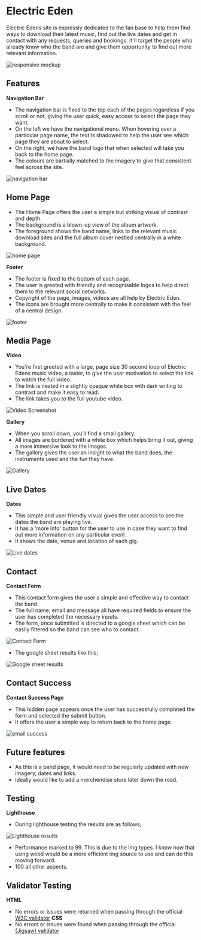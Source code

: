 # Electric Eden
Electric Edens site is expressly dedicated to the fan base to help them find ways to download their latest music, find out the live dates and get in contact with any requests, queries and bookings. It'll target the people who already know who the band are and give them opportunity to find out more relevant information. 


![responsive mockup](Readme_Img/electric_eden_readme1.jpg)

## Features

__Navigation Bar__
 
- The navigation bar is fixed to the top each of the pages regardless if you scroll or not, giving the user quick, easy access to select the page they want. 
- On the left we have the navigational menu. When hovering over a particular page name, the text is shadowed to help the user see which page they are about to select. 
- On the right, we have the band logo that when selected will take you back to the home page. 
- The colours are partially matched to the imagery to give that consistent feel across the site. 

![navigation bar](Readme_Img/electric_eden_readme_nav.jpg)

## Home Page

- The Home Page offers the user a simple but striking visual of contrast and depth. 
- The background is a blown-up view of the album artwork.
- The foreground shows the band name, links to the relevant music download sites and the full album cover nestled centrally in a white background. 

![home page](Readme_Img/electric_eden_readme_landing.jpg)

__Footer__
- The footer is fixed to the bottom of each page. 
- The user is greeted with friendly and recognisable logos to help direct them to the relevant social networks.
- Copyright of the page, images, videos are all help by Electric Eden. 
- The icons are brought more centrally to make it consistent with the feel of a central design.


![footer](Readme_Img/electric_eden_readme_footer.jpg)

## Media Page

__Video__

- You're first greeted with a large, page size 30 second loop of Electric Edens music video, a taster, to give the user motivation to select the link to watch the full video. 
- The link is nested in a slightly opaque white box with dark writing to contrast and make it easy to read. 
- The link takes you to the full youtube video.

![Video Screenshot](Readme_Img/electric_eden_readme_video.jpg)

__Gallery__

- When you scroll down, you'll find a small gallery. 
- All images are bordered with a white box which helps bring it out, giving a more immersive look to the images. 
- The gallery gives the user an insight to what the band does, the instruments used and the fun they have. 

![Gallery](Readme_Img/electric_eden_readme_gallery.jpg)

## Live Dates

__Dates__

- This simple and user friendly visual gives the user access to see the dates the band are playing live.
- It has a 'more info' button for the user to use in case they want to find out more information on any particular event. 
- It shows the date, venue and location of each gig. 

![Live dates](Readme_Img/electric_eden_readme_dates.jpg)

## Contact

__Contact Form__

- This contact form gives the user a simple and effective way to contact the band.
- The full name, email and message all have required fields to ensure the user has completed the necessary inputs. 
- The form, once submitted is directed to a google sheet which can be easily filtered so the band can see who to contact. 

![Contact Form](Readme_Img/electric_eden_readme_contact.jpg)

- The google sheet results like this;

![Google sheet results](Readme_Img/electric_eden_readme_google.jpg)

## Contact Success

__Contact Success Page__

- This hidden page appears once the user has successfully completed the form and selected the submit button. 
- It offers the user a simple way to return back to the home page. 

![email success](Readme_Img/electric_eden_readme_email.jpg)

## Future features

- As this is a band page, it would need to be regularly updated with new imagery, dates and links. 
- Ideally would like to add a merchendise store later down the road. 

## Testing

__Lighthouse__

- During lighthouse testing the results are as follows; 

![Lighthouse results](Read_Img/electric_eden_readme_lighthouse.jpg)

- Performance marked to 99. This is due to the img types. I know now that using webd would be a more efficient img source to use and can do this moving forward. 
- 100 all other aspects.  

## Validator Testing 

__HTML__
  - No errors or issues were returned when passing through the official [W3C validator](https://validator.w3.org/nu/?doc=https%3A%2F%2Fcode-institute-org.github.io%2Flove-running-2.0%2Findex.html)
__CSS__
  - No errors or issues were found when passing through the official [(Jigsaw) validator](https://jigsaw.w3.org/css-validator/validator?uri=https%3A%2F%2Fvalidator.w3.org%2Fnu%2F%3Fdoc%3Dhttps%253A%252F%252Fcode-institute-org.github.io%252Flove-running-2.0%252Findex.html&profile=css3svg&usermedium=all&warning=1&vextwarning=&lang=en#css)